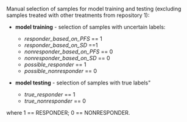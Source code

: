 Manual selection of samples for model training and testing (excluding samples treated with other treatments from repository 1): 

* **model training** - selection of samples with uncertain labels:
   * *responder_based_on_PFS* == 1
   * *responder_based_on_SD* ==1 
   * *nonresponder_based_on_PFS* == 0
   * *nonresponder_based_on_SD* == 0
   * *possible_responder* == 1
   * *possible_nonresponder* == 0
 
* **model testing** - selection of samples with true labels"
   * *true_responder* == 1
   * *true_nonresponder* == 0

where 1 == RESPONDER; 0 == NONRESPONDER.
